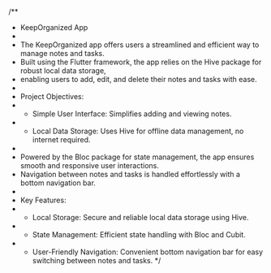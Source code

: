 /**
 * KeepOrganized App
 *
 * The KeepOrganized app offers users a streamlined and efficient way to manage notes and tasks. 
 * Built using the Flutter framework, the app relies on the Hive package for robust local data storage, 
 * enabling users to add, edit, and delete their notes and tasks with ease.
 *
 * Project Objectives:
 * - Simple User Interface: Simplifies adding and viewing notes.
 * - Local Data Storage: Uses Hive for offline data management, no internet required.
 *
 * Powered by the Bloc package for state management, the app ensures smooth and responsive user interactions. 
 * Navigation between notes and tasks is handled effortlessly with a bottom navigation bar.
 *
 * Key Features:
 * - Local Storage: Secure and reliable local data storage using Hive.
 * - State Management: Efficient state handling with Bloc and Cubit.
 * - User-Friendly Navigation: Convenient bottom navigation bar for easy switching between notes and tasks.
 */
